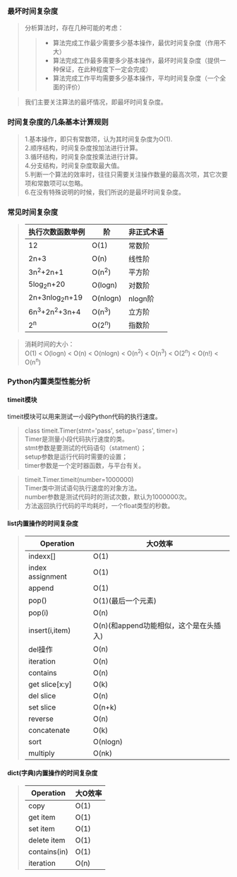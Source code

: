 ﻿### 最坏时间复杂度 ###
> 分析算法时，存在几种可能的考虑：  
>> * 算法完成工作最少需要多少基本操作，最优时间复杂度（作用不大）  
>> * 算法完成工作最多需要多少基本操作，最坏时间复杂度（提供一种保证，在此种程度下一定会完成）  
>> * 算法完成工作平均需要多少基本操作，平均时间复杂度（一个全面的评价）  

> 我们主要关注算法的最坏情况，即最坏时间复杂度。

### 时间复杂度的几条基本计算规则  ###
> 1.基本操作，即只有常数项，认为其时间复杂度为O(1).  
> 2.顺序结构，时间复杂度按加法进行计算。  
> 3.循环结构，时间复杂度按乘法进行计算。  
> 4.分支结构，时间复杂度取最大值。  
> 5.判断一个算法的效率时，往往只需要关注操作数量的最高次项，其它次要项和常数项可以忽略。  
> 6.在没有特殊说明的时候，我们所说的是最坏时间复杂度。 

### 常见时间复杂度 ###
> 执行次数函数举例|阶|非正式术语
> ---|---|---
> 12 |O(1)| 常数阶 
> 2n+3 |O(n) |线性阶 
> 3n<sup>2</sup>+2n+1| O(n<sup>2</sup>)| 平方阶 
> 5log<sub>2</sub>n+20| O(logn) |对数阶 
> 2n+3nlog<sub>2</sub>n+19 |O(nlogn) |nlogn阶 
> 6n<sup>3</sup>+2n<sup>2</sup>+3n+4 |O(n<sup>3</sup>)| 立方阶 
> 2<sup>n</sup>| O(2<sup>n</sup>) |指数阶 

> 消耗时间的大小：  
> O(1) < O(logn) < O(n) < O(nlogn) < O(n<sup>2</sup>) < O(n<sup>3</sup>) < O(2<sup>n</sup>) < O(n!) < O(n<sup>n</sup>)

### Python内置类型性能分析 ###
#### timeit模块 ####
timeit模块可以用来测试一小段Python代码的执行速度。  
> class timeit.Timer(stmt='pass', setup='pass', timer=<timer function>)  
> Timer是测量小段代码执行速度的类。  
> stmt参数是要测试的代码语句（statment）；  
> setup参数是运行代码时需要的设置；  
> timer参数是一个定时器函数，与平台有关。  

> timeit.Timer.timeit(number=1000000)  
> Timer类中测试语句执行速度的对象方法。  
> number参数是测试代码时的测试次数，默认为1000000次。  
> 方法返回执行代码的平均耗时，一个float类型的秒数。  

#### list内置操作的时间复杂度 ####
> Operation|大O效率  
> ---|---  
> indexx[]|O(1)  
> index assignment|O(1)  
> append|O(1)  
> pop()|O(1)(最后一个元素)  
> pop(i)|O(n)  
> insert(i,item)|O(n)(和append功能相似，这个是在头插入)  
> del操作|O(n)  
> iteration|O(n)  
> contains|O(n)  
> get slice[x:y]|O(k)  
> del slice|O(n)  
> set slice|O(n+k)  
> reverse|O(n)  
> concatenate|O(k)  
> sort|O(nlogn)  
> multiply|O(nk) 

#### dict(字典)内置操作的时间复杂度 ####
> Operation|大O效率  
> ---|---  
> copy|O(1)  
> get item|O(1)  
> set item|O(1)  
> delete item|O(1)  
> contains(in)|O(1)
> iteration|O(n)  








 
 



